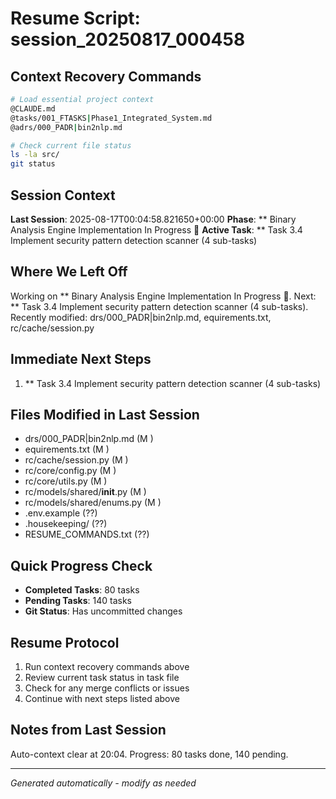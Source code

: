 # Resume Script: session_20250817_000458

## Context Recovery Commands
```bash
# Load essential project context
@CLAUDE.md
@tasks/001_FTASKS|Phase1_Integrated_System.md
@adrs/000_PADR|bin2nlp.md

# Check current file status
ls -la src/
git status
```

## Session Context
**Last Session**: 2025-08-17T00:04:58.821650+00:00
**Phase**: ** Binary Analysis Engine Implementation In Progress 🚀
**Active Task**: ** Task 3.4 Implement security pattern detection scanner (4 sub-tasks)

## Where We Left Off
Working on ** Binary Analysis Engine Implementation In Progress 🚀. Next: ** Task 3.4 Implement security pattern detection scanner (4 sub-tasks). Recently modified: drs/000_PADR|bin2nlp.md, equirements.txt, rc/cache/session.py

## Immediate Next Steps
1. ** Task 3.4 Implement security pattern detection scanner (4 sub-tasks)

## Files Modified in Last Session
- drs/000_PADR|bin2nlp.md (M )
- equirements.txt (M )
- rc/cache/session.py (M )
- rc/core/config.py (M )
- rc/core/utils.py (M )
- rc/models/shared/__init__.py (M )
- rc/models/shared/enums.py (M )
- .env.example (??)
- .housekeeping/ (??)
- RESUME_COMMANDS.txt (??)

## Quick Progress Check
- **Completed Tasks**: 80 tasks
- **Pending Tasks**: 140 tasks
- **Git Status**: Has uncommitted changes

## Resume Protocol
1. Run context recovery commands above
2. Review current task status in task file
3. Check for any merge conflicts or issues
4. Continue with next steps listed above

## Notes from Last Session
Auto-context clear at 20:04. Progress: 80 tasks done, 140 pending.

---
*Generated automatically - modify as needed*

